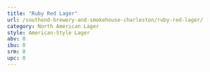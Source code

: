 ```yaml
---
title: "Ruby Red Lager"
url: /southend-brewery-and-smokehouse-charleston/ruby-red-lager/
category: North American Lager
style: American-Style Lager
abv: 0
ibu: 0
srm: 0
upc: 0
---
```


